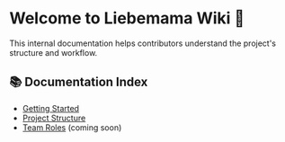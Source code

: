 # Welcome to Liebemama Wiki 👋

This internal documentation helps contributors understand the project's structure and workflow.

## 📚 Documentation Index

- [Getting Started](Getting-Started.md)
- [Project Structure](Project-Structure.md)
- [Team Roles](Team-Roles.md) (coming soon)
